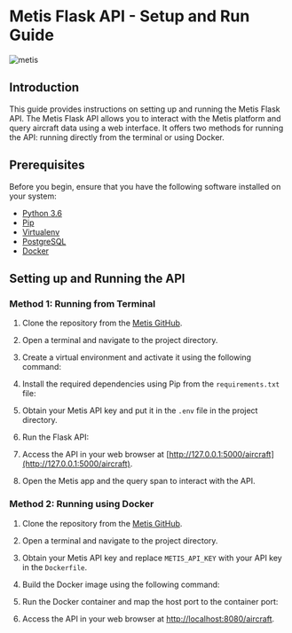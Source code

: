 # Metis Flask API - Setup and Run Guide

![metis](https://static-asserts-public.s3.eu-central-1.amazonaws.com/metis-min-logo.png)

## Introduction

This guide provides instructions on setting up and running the Metis Flask API. The Metis Flask API allows you to interact with the Metis platform and query aircraft data using a web interface. It offers two methods for running the API: running directly from the terminal or using Docker.

## Prerequisites

Before you begin, ensure that you have the following software installed on your system:

- [Python 3.6](https://www.python.org/downloads/release/python-365/)
- [Pip](https://pip.pypa.io/en/stable/installing/)
- [Virtualenv](https://virtualenv.pypa.io/en/latest/installation.html)
- [PostgreSQL](https://www.postgresql.org/)
- [Docker](https://www.docker.com/)

## Setting up and Running the API

### Method 1: Running from Terminal

1. Clone the repository from the [Metis GitHub](https://github.com/metis-data/metis-flask-api).

2. Open a terminal and navigate to the project directory.

3. Create a virtual environment and activate it using the following command:


4. Install the required dependencies using Pip from the `requirements.txt` file:

5. Obtain your Metis API key and put it in the `.env` file in the project directory.

6. Run the Flask API:


7. Access the API in your web browser at [http://127.0.0.1:5000/aircraft](http://127.0.0.1:5000/aircraft).

8. Open the Metis app and the query span to interact with the API.

### Method 2: Running using Docker

1. Clone the repository from the [Metis GitHub](https://github.com/metis-data/metis-flask-api).

2. Open a terminal and navigate to the project directory.

3. Obtain your Metis API key and replace `METIS_API_KEY` with your API key in the `Dockerfile`.

4. Build the Docker image using the following command:


5. Run the Docker container and map the host port to the container port:


6. Access the API in your web browser at [http://localhost:8080/aircraft](http://localhost:5000/aircraft).
